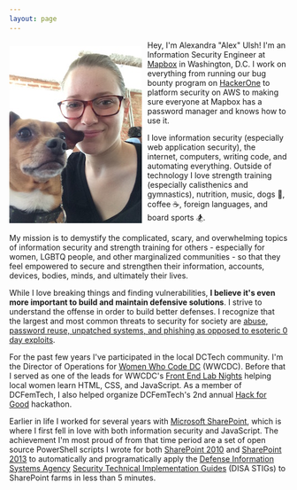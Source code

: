 ```yaml
---
layout: page
---
```


<img src="images/meandquinn.JPG" style="float:left;padding:10px 10px 10px 0px" /> Hey, I'm Alexandra "Alex" Ulsh! I'm an Information Security Engineer at [Mapbox](https://www.mapbox.com/) in Washington, D.C. I work on everything from running our bug bounty program on [HackerOne](https://hackerone.com/mapbox) to platform security on AWS to making sure everyone at Mapbox has a password manager and knows how to use it.

I love information security (especially web application security), the internet, computers, writing code, and automating everything. Outside of technology I love strength training (especially calisthenics and gymnastics), nutrition, music, dogs 🐶, coffee ☕, foreign languages, and board sports 🏂.

My mission is to demystify the complicated, scary, and overwhelming topics of information security and strength training for others - especially for women, LGBTQ people, and other marginalized communities - so that they feel empowered to secure and strengthen their information, accounts, devices, bodies, minds, and ultimately their lives.

While I love breaking things and finding vulnerabilities, **I believe it's even more important to build and maintain defensive solutions**. I strive to understand the offense in order to build better defenses. I recognize that the largest and most common threats to security for society are [abuse, password reuse, unpatched systems, and phishing as opposed to esoteric 0 day exploits](https://www.facebook.com/notes/facebook-security/preparing-for-the-future-of-security-requires-focusing-on-defense-and-diversity/10154629522900766/?fref=mentions).

For the past few years I've participated in the local DCTech community. I'm the Director of Operations for [Women Who Code DC](https://twitter.com/womenwhocodedc) (WWCDC). Before that I served as one of the leads for WWCDC's [Front End Lab Nights](http://www.meetup.com/Women-Who-Code-DC/) helping local women learn HTML, CSS, and JavaScript. As a member of DCFemTech, I also helped organize DCFemTech's 2nd annual [Hack for Good](https://dcfemtech.github.io/hackforgood.html) hackathon.

Earlier in life I worked for several years with [Microsoft SharePoint](https://en.wikipedia.org/wiki/SharePoint), which is where I first fell in love with both information security and JavaScript. The achievement I'm most proud of from that time period are a set of open source PowerShell scripts I wrote for both [SharePoint 2010](https://github.com/alulsh/SharePoint-2010-STIGs) and [SharePoint 2013](https://github.com/alulsh/SharePoint-2013-STIGs) to automatically and programatically apply the [Defense Information Systems Agency](http://www.disa.mil/) [Security Technical Implementation Guides](https://iase.disa.mil/stigs/Pages/index.aspx) (DISA STIGs) to SharePoint farms in less than 5 minutes.
